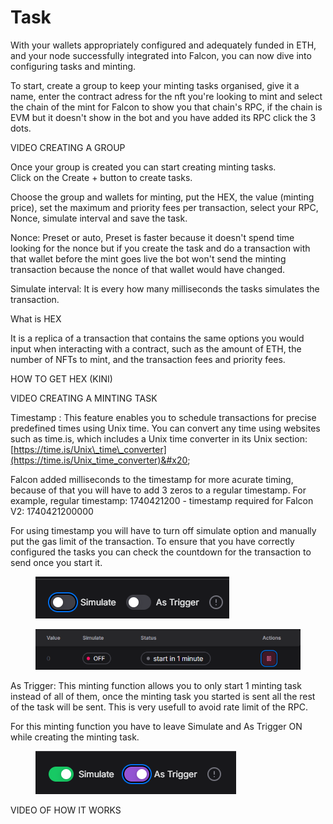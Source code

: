 # Task

With your wallets appropriately configured and adequately funded in ETH, and your node successfully integrated into Falcon, you can now dive into configuring tasks and minting.

To start, create a group to keep your minting tasks organised, give it a name, enter the contract adress for the nft you're looking to mint and select the chain of the mint for Falcon to show you that chain's RPC, if the chain is EVM but it doesn't show in the bot and you have added its RPC click the 3 dots.

VIDEO CREATING A GROUP

Once your group is created you can start creating minting tasks. \
Click on the Create + button to create tasks.

Choose the group and wallets for minting, put the HEX, the value (minting price), set the maximum and priority fees per transaction, select your RPC, Nonce, simulate interval and save the task.

Nonce: Preset or auto, Preset is faster because it doesn't spend time looking for the nonce but if you create the task and do a transaction with that wallet before the mint goes live the bot won't send the minting transaction because the nonce of that wallet would have changed.

Simulate interval: It is every how many milliseconds the tasks simulates the transaction.

What is HEX

It is a replica of a transaction that contains the same options you would input when interacting with a contract, such as the amount of ETH, the number of NFTs to mint, and the transaction fees and priority fees.

HOW TO GET HEX (KINI)

VIDEO CREATING A MINTING TASK

Timestamp : This feature enables you to schedule transactions for precise predefined times using Unix time. You can convert any time using websites such as time.is, which includes a Unix time converter in its Unix section: [https://time.is/Unix\_time\_converter](https://time.is/Unix_time_converter)&#x20;

Falcon added milliseconds to the timestamp for more acurate timing, because of that you will have to add 3 zeros to a regular timestamp. For example, regular timestamp: 1740421200 - timestamp required for Falcon V2: 1740421200000&#x20;

For using timestamp you will have to turn off simulate option and manually put the gas limit of the transaction. To ensure that you have correctly configured the tasks you can check the countdown for the transaction to send once you start it.

<figure><img src=".gitbook/assets/image (13).png" alt=""><figcaption></figcaption></figure>

<figure><img src=".gitbook/assets/image (12).png" alt=""><figcaption></figcaption></figure>

As Trigger: This minting function allows you to only start 1 minting task instead of all of them, once the minting task you started is sent all the rest of the task will be sent. This is very usefull to avoid rate limit of the RPC.

For this minting function you have to leave Simulate and As Trigger ON while creating the minting task.

<figure><img src=".gitbook/assets/image (14).png" alt=""><figcaption></figcaption></figure>

VIDEO OF HOW IT WORKS
